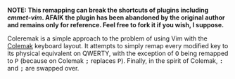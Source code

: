 **NOTE: This remapping can break the shortcuts of plugins including *emmet-vim*. AFAIK the plugin has been abandoned by the original author and remains only for reference. Feel free to fork it if you wish, I suppose.**

Coleremak is a simple approach to the problem of using Vim with the
[Colemak][1] keyboard layout. It attempts to simply remap every modified
key to its physical equivalent on QWERTY, with the exception of
<kbd>O</kbd> being remapped to <kbd>P</kbd> (because on Colemak <kbd>;</kbd>
replaces <kbd>P</kbd>). Finally, in the spirit of Colemak, <kbd>:</kbd> and
<kbd>;</kbd> are swapped over.

[1]: https://colemak.com/ 
[2]: https://github.com/unlmtd/coleremak
